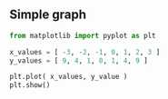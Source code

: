 
```toc
```

## Simple graph
```python
from matplotlib import pyplot as plt

x_values = [ -3, -2, -1, 0, 1, 2, 3 ]
y_values = [ 9, 4, 1, 0, 1, 4, 9 ]

plt.plot( x_values, y_value )
plt.show()
```

